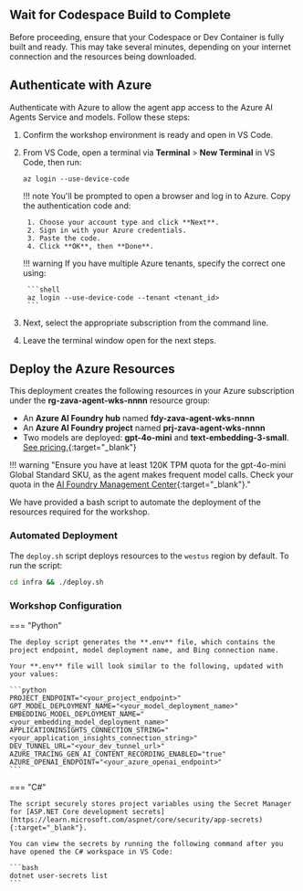 ## Wait for Codespace Build to Complete

Before proceeding, ensure that your Codespace or Dev Container is fully built and ready. This may take several minutes, depending on your internet connection and the resources being downloaded.

## Authenticate with Azure

Authenticate with Azure to allow the agent app access to the Azure AI Agents Service and models. Follow these steps:

1. Confirm the workshop environment is ready and open in VS Code.
2. From VS Code, open a terminal via **Terminal** > **New Terminal** in VS Code, then run:

    ```shell
    az login --use-device-code
    ```

    !!! note
        You'll be prompted to open a browser and log in to Azure. Copy the authentication code and:

        1. Choose your account type and click **Next**.
        2. Sign in with your Azure credentials.
        3. Paste the code.
        4. Click **OK**, then **Done**.

    !!! warning
        If you have multiple Azure tenants, specify the correct one using:

        ```shell
        az login --use-device-code --tenant <tenant_id>
        ```

3. Next, select the appropriate subscription from the command line.
4. Leave the terminal window open for the next steps.

## Deploy the Azure Resources

This deployment creates the following resources in your Azure subscription under the **rg-zava-agent-wks-nnnn** resource group:

- An **Azure AI Foundry hub** named **fdy-zava-agent-wks-nnnn**
- An **Azure AI Foundry project** named **prj-zava-agent-wks-nnnn**
- Two models are deployed: **gpt-4o-mini** and **text-embedding-3-small**. [See pricing.](https://azure.microsoft.com/pricing/details/cognitive-services/openai-service/){:target="_blank"}

!!! warning "Ensure you have at least 120K TPM quota for the gpt-4o-mini Global Standard SKU, as the agent makes frequent model calls. Check your quota in the [AI Foundry Management Center](https://ai.azure.com/managementCenter/quota){:target="_blank"}."

We have provided a bash script to automate the deployment of the resources required for the workshop.

### Automated Deployment

The `deploy.sh` script deploys resources to the `westus` region by default. To run the script:

```bash
cd infra && ./deploy.sh
```

<!-- !!! note "On Windows, run `deploy.ps1` instead of `deploy.sh`" -->

### Workshop Configuration

=== "Python"

    The deploy script generates the **.env** file, which contains the project endpoint, model deployment name, and Bing connection name. 
    
    Your **.env** file will look similar to the following, updated with your values:

    ```python
    PROJECT_ENDPOINT="<your_project_endpoint>"
    GPT_MODEL_DEPLOYMENT_NAME="<your_model_deployment_name>"
    EMBEDDING_MODEL_DEPLOYMENT_NAME="<your_embedding_model_deployment_name>"
    APPLICATIONINSIGHTS_CONNECTION_STRING="<your_application_insights_connection_string>"
    DEV_TUNNEL_URL="<your_dev_tunnel_url>"
    AZURE_TRACING_GEN_AI_CONTENT_RECORDING_ENABLED="true"
    AZURE_OPENAI_ENDPOINT="<your_azure_openai_endpoint>"
    ```
=== "C#"

    The script securely stores project variables using the Secret Manager for [ASP.NET Core development secrets](https://learn.microsoft.com/aspnet/core/security/app-secrets){:target="_blank"}.

    You can view the secrets by running the following command after you have opened the C# workspace in VS Code:

    ```bash
    dotnet user-secrets list
    ```
